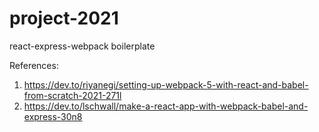 # project-2021

react-express-webpack boilerplate

References:
1. https://dev.to/riyanegi/setting-up-webpack-5-with-react-and-babel-from-scratch-2021-271l
2. https://dev.to/lschwall/make-a-react-app-with-webpack-babel-and-express-30n8